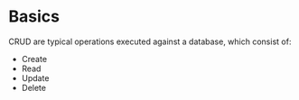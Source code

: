 # Basics

CRUD are typical operations executed against a database, which consist of:

- Create
- Read
- Update
- Delete
